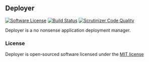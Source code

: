 ## Deployer

[![Software License](https://img.shields.io/badge/license-MIT-brightgreen.svg?style=flat-square)](LICENSE)
[![Build Status](https://travis-ci.org/AnthonyPorthouse/Deployer.svg)](https://travis-ci.org/AnthonyPorthouse/Deployer)
[![Scrutinizer Code Quality](https://scrutinizer-ci.com/g/AnthonyPorthouse/Deployer/badges/quality-score.png)](https://scrutinizer-ci.com/g/AnthonyPorthouse/Deployer/)

Deployer is a no nonsense application deployment manager.

### License

Deployer is open-sourced software licensed under the [MIT license](http://opensource.org/licenses/MIT)
